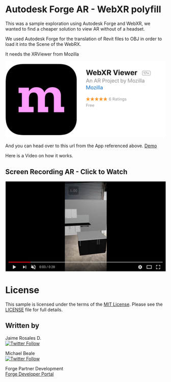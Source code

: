# Autodesk Forge AR - WebXR polyfill 

This was a sample exploration using Autodesk Forge and WebXR, we wanted to find a cheaper solution to view AR without of a headset.

We used Autodesk Forge for the translation of Revit files to OBJ in order to load it into the Scene of the WebRX. 

It needs the XRViewer from Mozilla 

[![Link](img/webXR.png)](https://itunes.apple.com/us/app/webxr-viewer/id1295998056?mt=8)

And you can head over to this url from the App referenced above.
[Demo](https://jaimerosales.github.io/webxr-polyfill/)

Here is a Video on how it works.

## Screen Recording AR - Click to Watch

[![ScreenRecording](img/ScreenRecPreview.png)](https://youtu.be/gsaGqW0wBNE)

# License

This sample is licensed under the terms of the [MIT License](http://opensource.org/licenses/MIT).
Please see the [LICENSE](LICENSE) file for full details.


## Written by

Jaime Rosales D. <br /> 
[![Twitter Follow](https://img.shields.io/twitter/follow/afrojme.svg?style=social&label=Follow)](https://twitter.com/AfroJme)<br />

Michael Beale <br /> 
[![Twitter Follow](https://img.shields.io/twitter/follow/micbeale.svg?style=social&label=Follow)](https://twitter.com/micbeale)<br />



Forge Partner Development <br />
<a href="http://developer.autodesk.com/">Forge Developer Portal</a> <br />



